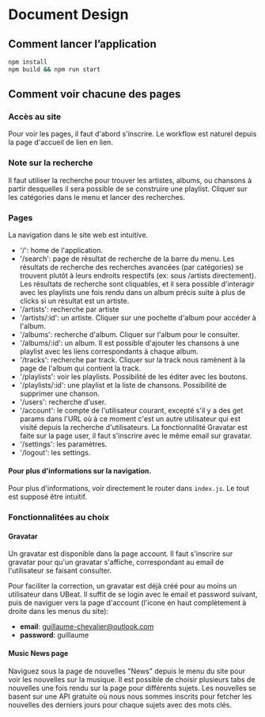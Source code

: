 # Document Design


## Comment lancer l’application

```bash
npm install
npm build && npm run start
```

## Comment voir chacune des pages

### Accès au site

Pour voir les pages, il faut d'abord s'inscrire. Le workflow est naturel depuis la page d'accueil de lien en lien.

### Note sur la recherche

Il faut utiliser la recherche pour trouver les artistes, albums, ou chansons à partir desquelles il sera possible de se construire une playlist. Cliquer sur les catégories dans le menu et lancer des recherches.

### Pages

La navigation dans le site web est intuitive.

  - '/': home de l'application.
  - '/search': page de résultat de recherche de la barre du menu. Les résultats de recherche des recherches avancées (par catégories) se trouvent plutôt à leurs endroits respectifs (ex: sous /artists directement). Les résultats de recherche sont cliquables, et il sera possible d'interagir avec les playlists une fois rendu dans un album précis suite à plus de clicks si un résultat est un artiste.
  - '/artists': recherche par artiste
  - '/artists/:id': un artiste. Cliquer sur une pochette d'album pour accéder à l'album.
  - '/albums': recherche d'album. Cliquer sur l'album pour le consulter.
  - '/albums/:id': un album. Il est possible d'ajouter les chansons à une playlist avec les liens correspondants à chaque album.
  - '/tracks': recherche par track. Cliquer sur la track nous ramènent à la page de l'album qui contient la track.
  - '/playlists': voir les playlists. Possibilité de les éditer avec les boutons. 
  - '/playlists/:id': une playlist et la liste de chansons. Possibilité de supprimer une chanson.
  - '/users': recherche d'user.
  - '/account': le compte de l'utilisateur courant, excepté s'il y a des get params dans l'URL où à ce moment c'est un autre utilisateur qui est visité depuis la recherche d'utilisateurs. La fonctionnalité Gravatar est faite sur la page user, il faut s'inscrire avec le même email sur gravatar.
  - '/settings': les paramètres.
  - '/logout': les settings.


#### Pour plus d'informations sur la navigation.

Pour plus d'informations, voir directement le router dans `index.js`. Le tout est supposé être intuitif.


### Fonctionnalitées au choix


#### Gravatar

Un gravatar est disponible dans la page account. Il faut s'inscrire sur gravatar pour qu'un gravatar s'affiche, correspondant au email de l'utilisateur se faisant consulter.

Pour faciliter la correction, un gravatar est déjà créé pour au moins un utilisateur dans UBeat. Il suffit de se login avec le email et password suivant, puis de naviguer vers la page d'account (l'icone en haut complètement à droite dans les menus du site):
- **email**: guillaume-chevalier@outlook.com
- **password**: guillaume


#### Music News page

Naviguez sous la page de nouvelles "News" depuis le menu du site pour voir les nouvelles sur la musique. Il est possible de choisir plusieurs tabs de nouvelles une fois rendu sur la page pour différents sujets. Les nouvelles se basent sur une API gratuite où nous nous sommes inscrits pour fetcher les nouvelles des derniers jours pour chaque sujets avec des mots clés.
